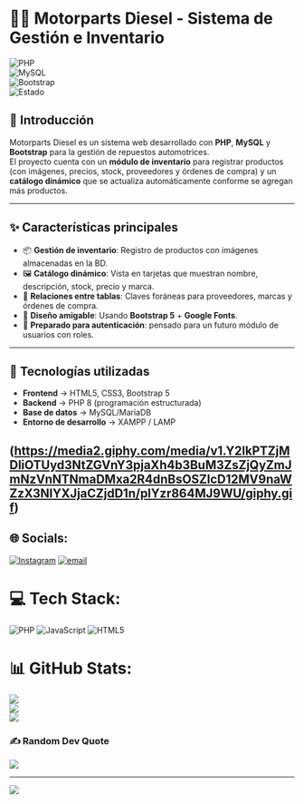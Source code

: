 # 🚗🔧 Motorparts Diesel - Sistema de Gestión e Inventario  

![PHP](https://img.shields.io/badge/PHP-8.0-blue?logo=php)  
![MySQL](https://img.shields.io/badge/MySQL-10.4-orange?logo=mysql)  
![Bootstrap](https://img.shields.io/badge/Bootstrap-5.3-purple?logo=bootstrap)  
![Estado](https://img.shields.io/badge/Estado-En%20desarrollo-success)  

## 📖 Introducción  
Motorparts Diesel es un sistema web desarrollado con **PHP**, **MySQL** y **Bootstrap** para la gestión de repuestos automotrices.  
El proyecto cuenta con un **módulo de inventario** para registrar productos (con imágenes, precios, stock, proveedores y órdenes de compra) y un **catálogo dinámico** que se actualiza automáticamente conforme se agregan más productos.  

---

## ✨ Características principales  
- 📦 **Gestión de inventario**: Registro de productos con imágenes almacenadas en la BD.  
- 🖼 **Catálogo dinámico**: Vista en tarjetas que muestran nombre, descripción, stock, precio y marca.  
- 🔗 **Relaciones entre tablas**: Claves foráneas para proveedores, marcas y órdenes de compra.  
- 🎨 **Diseño amigable**: Usando **Bootstrap 5** + **Google Fonts**.  
- 🔐 **Preparado para autenticación**: pensado para un futuro módulo de usuarios con roles.  

---

## 🚀 Tecnologías utilizadas  
- **Frontend** → HTML5, CSS3, Bootstrap 5  
- **Backend** → PHP 8 (programación estructurada)  
- **Base de datos** → MySQL/MariaDB  
- **Entorno de desarrollo** → XAMPP / LAMP  

(https://media2.giphy.com/media/v1.Y2lkPTZjMDliOTUyd3NtZGVnY3pjaXh4b3BuM3ZsZjQyZmJmNzVnNTNmaDMxa2R4dnBsOSZlcD12MV9naWZzX3NlYXJjaCZjdD1n/pIYzr864MJ9WU/giphy.gif)
---

## 🌐 Socials:
[![Instagram](https://img.shields.io/badge/Instagram-%23E4405F.svg?logo=Instagram&logoColor=white)](https://instagram.com/https://www.instagram.com/sa1i_ko/) [![email](https://img.shields.io/badge/Email-D14836?logo=gmail&logoColor=white)](mailto:sespinosa105206@gmail.com) 

# 💻 Tech Stack:
![PHP](https://img.shields.io/badge/php-%23777BB4.svg?style=for-the-badge&logo=php&logoColor=white) ![JavaScript](https://img.shields.io/badge/javascript-%23323330.svg?style=for-the-badge&logo=javascript&logoColor=%23F7DF1E) ![HTML5](https://img.shields.io/badge/html5-%23E34F26.svg?style=for-the-badge&logo=html5&logoColor=white)
# 📊 GitHub Stats:
![](https://github-readme-stats.vercel.app/api?username=Sespinosa&theme=synthwave&hide_border=false&include_all_commits=true&count_private=false)<br/>
![](https://nirzak-streak-stats.vercel.app/?user=Sespinosa&theme=synthwave&hide_border=false)<br/>
![](https://github-readme-stats.vercel.app/api/top-langs/?username=Sespinosa&theme=synthwave&hide_border=false&include_all_commits=true&count_private=false&layout=compact)

### ✍️ Random Dev Quote
![](https://quotes-github-readme.vercel.app/api?type=horizontal&theme=radical)

---
[![](https://visitcount.itsvg.in/api?id=Sespinosa&icon=0&color=0)](https://visitcount.itsvg.in)

<!-- Proudly created with GPRM ( https://gprm.itsvg.in ) -->
